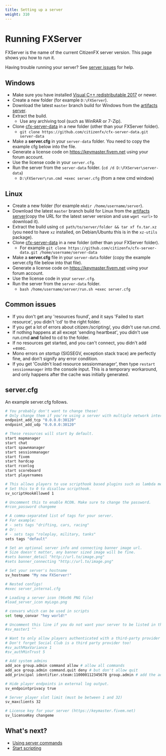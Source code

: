 ```yaml
---
title: Setting up a server
weight: 310
---
```


Running FXServer
================

FXServer is the name of the current CitizenFX server version. This page shows
you how to run it.

Having trouble running your server? See [server issues][server-issues] for help.

Windows
-------

- Make sure you have installed [Visual C++ redistributable 2017][vcredist] or newer.
- Create a new folder (for example `D:\FXServer`).
- Download the latest `master` branch build for Windows from the [artifacts server][windows-artifacts].
- Extract the build.
  - Use any archiving tool (such as WinRAR or 7-Zip).
- Clone [cfx-server-data][server-data] in a new folder (other than your FXServer folder).
  - `git clone https://github.com/citizenfx/cfx-server-data.git server-data`
- Make a **server.cfg** in your `server-data` folder. You need to copy the example cfg below into the file.
- Generate a license code on <https://keymaster.fivem.net> using your forum account.
- Use the license code in your `server.cfg`.
- Run the server from the `server-data` folder. (`cd /d D:\FXServer\server-data`)
  - `D:\FXServer\run.cmd +exec server.cfg` (from a new cmd window)

Linux
-----
- Create a new folder (for example `mkdir /home/username/server`).
- Download the latest `master` branch build for Linux from the [artifacts server][linux-artifacts](copy the URL for the latest server version and use `wget <url>` to download it).
- Extract the build using `cd path/to/server/folder && tar xf fx.tar.xz` (you need to have `xz` installed, on Debian/Ubuntu this is in the `xz-utils` package).
- Clone [cfx-server-data][server-data] in a new folder (other than your FXServer folder).
  - For example `git clone https://github.com/citizenfx/cfx-server-data.git /home/username/server-data`
- Make a **server.cfg** file in your `server-data` folder (copy the example server.cfg file below into that file).
- Generate a license code on <https://keymaster.fivem.net> using your forum account.
- Use the license code in your `server.cfg`.
- Run the server from the `server-data` folder.
  - `bash /home/username/server/run.sh +exec server.cfg`

Common issues
---------------

- If you don't get any 'resources found', and it says 'Failed to start resource', you didn't 'cd' to the right folder.
- If you get a lot of errors about citizen:/scripting/, you didn't use run.cmd.
- If nothing happens at all except 'sending heartbeat', you didn't use run.cmd **and** failed to cd to the folder.
- If no resources get started, and you can't connect, you didn't add +exec.
- Mono errors _on startup_ (SIGSEGV, exception stack trace) are perfectly fine, and don't signify any error condition.
- If you get 'Couldn't load resource sessionmanager', then type `restart sessionmanager` into the console input. This is a temporary workaround, and only happens after the cache was initially generated.

server.cfg
----------

An example server.cfg follows.

```sh
# You probably don't want to change these!
# Only change them if you're using a server with multiple network interfaces.
endpoint_add_tcp "0.0.0.0:30120"
endpoint_add_udp "0.0.0.0:30120"

# These resources will start by default.
start mapmanager
start chat
start spawnmanager
start sessionmanager
start fivem
start hardcap
start rconlog
start scoreboard
start playernames

# This allows players to use scripthook based plugins such as lambda menu.
# Set this to 0 to disallow scripthook.
sv_scriptHookAllowed 1

# Uncomment this to enable RCON. Make sure to change the password.
#rcon_password changeme

# A comma-separated list of tags for your server.
# For example:
# - sets tags "drifting, cars, racing"
# Or:
# - sets tags "roleplay, military, tanks"
sets tags "default"

# Set an optional server info and connecting banner image url.
# Size doesn't matter, any banner sized image will be fine.
#sets banner_detail "http://url.to/image.png"
#sets banner_connecting "http://url.to/image.png"

# Set your server's hostname
sv_hostname "My new FXServer!"

# Nested configs!
#exec server_internal.cfg

# Loading a server icon (96x96 PNG file)
#load_server_icon myLogo.png

# convars which can be used in scripts
set temp_convar "hey world!"

# Uncomment this line if you do not want your server to be listed in the server browser.
#sv_master1 ""

# Want to only allow players authenticated with a third-party provider like Steam?
# Don't forget Social Club is a third party provider too!
#sv_authMaxVariance 1
#sv_authMinTrust 5

# Add system admins
add_ace group.admin command allow # allow all commands
add_ace group.admin command.quit deny # but don't allow quit
add_principal identifier.steam:110000112345678 group.admin # add the admin to the group

# Hide player endpoints in external log output.
sv_endpointprivacy true

# Server player slot limit (must be between 1 and 32)
sv_maxclients 32

# License key for your server (https://keymaster.fivem.net)
sv_licenseKey changeme
```

What's next?
------------

- [Using server commands][server-commands]
- [Start scripting][scripting-introduction]

[windows-artifacts]: https://runtime.fivem.net/artifacts/fivem/build_server_windows/master/
[linux-artifacts]: https://runtime.fivem.net/artifacts/fivem/build_proot_linux/master/
[server-data]: https://github.com/citizenfx/cfx-server-data

[vcredist]: https://go.microsoft.com/fwlink/?LinkId=746572
[winrar]: https://www.rarlab.com/download.htm
[7zip]: https://www.7-zip.org/download.html

[server-issues]: /support/server-issues
[server-commands]: /server-manual/server-commands
[scripting-introduction]: /scripting-manual/introduction
